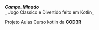 ***Campo_Minado*** <br>
_ Jogo Classico e Divertido feito em Kotlin_ <br>
<p>Projeto Aulas Curso kotlin da <b>COD3R<b/><p/>
